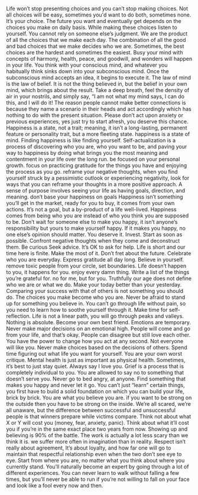 Life won’t stop presenting choices and you can’t stop making choices.
Not all choices will be easy, sometimes you'd want to do both, sometimes none. It’s your choice.
The future you want and eventually get depends on the choices you make on daily basis.
While making these choices listen to yourself. You cannot rely on someone else’s judgment.
We are the product of all the choices that we make each day.
The combination of all the good and bad choices that we make decides who we are.
Sometimes, the best choices are the hardest and sometimes the easiest.
Busy your mind with concepts of harmony, health, peace, and goodwill, and wonders will happen in your life.
You think with your conscious mind, and whatever you habitually think sinks down into your subconscious mind. Once the subconscious mind accepts an idea, it begins to execute it.
The law of mind is the law of belief. It is not the thing believed in, but the belief in your own mind, which brings about the result.
Take a deep breath, feel the density of air in your nostrils, and simply say, “I am not what my mind says, I can do this, and I will do it!
The reason people cannot make better connections is because they name a scenario in their heads and act accordingly which has nothing to do with the present situation.
Please don’t act upon anxiety or previous experiences, yes just try to start afresh, you deserve this chance.
Happiness is a state, not a trait; meaning, it isn’t a long-lasting, permanent feature or personality trait, but a more fleeting state.
happiness is a state of mind. Finding happiness is like finding yourself.
Self-actualization is a process of discovering who you are, who you want to be, and paving your way to happiness by doing what brings you the most meaning and contentment in your life over the long run.
be focused on your personal growth.
focus on practicing gratitude for the things you have and enjoying the process as you go.
reframe your negative thoughts, when you find yourself struck by a pessimistic outlook or experiencing negativity, look for ways that you can reframe your thoughts in a more positive approach.
A sense of purpose involves seeing your life as having goals, direction, and meaning.
don’t base your happiness on goals
Happiness isn’t something you’ll get in the market, ready for you to buy, it comes from your own actions. It’s not a goal, but a by-product of a life well-lived.
Happiness comes from being who you are instead of who you think you are supposed to be.
Don’t wait for someone else to make you happy, it isn’t anyone’s responsibility but yours to make yourself happy.
If it makes you happy, no one else’s opinion should matter. You deserve it.
Invest. Start as soon as possible.
Confront negative thoughts when they come and deconstruct them.
Be curious
Seek advice. It’s OK to ask for help.
Life is short and our time here is finite. Make the most of it. Don’t fret about the future.
Celebrate who you are everyday.
Express gratitude all day long.
Believe in yourself.
remove toxic people from your circle, set boundaries.
Life doesn’t happen to you, it happens for you.
enjoy every damn thing.
Write a list of the things you’re grateful for. no for me, but for you.
Truthfully our age does not define who we are or what we do.
Make your today better than your yesterday.
Comparing your success with that of others is not something you should do.
The choices you make become who you are.
Never be afraid to stand up for something you believe in.
You can’t go through life without pain, so you need to learn how to soothe yourself through it.
Make time for self-reflection.
Life is not a linear path, you will go through peaks and valleys.
Nothing is absolute.
Become your own best friend.
Emotions are temporary. Never make major decisions on an emotional high.
People will come and go from your life, and that’s okay.
People can disagree but still love each other.
You have the power to change how you act at any second.
Not everyone will like you.
Never make choices based on the decisions of others.
Spend time figuring out what life you want for yourself.
You are your own worst critique.
Mental health is just as important as physical health.
Sometimes, it’s best to just stay quiet.
Always say I love you.
Grief is a process that is completely individual to you.
You are allowed to say no to something that doesn’t serve you.
Never go to bed angry, at anyone.
Find something that makes you happy and never let it go.
You can’t just “learn” certain things, you first have to build a solid foundation on which you can build your life, brick by brick.
You are what you believe you are.
if you want to be strong on the outside then you have to be strong on the inside.
We’re all scared, we’re all unaware, but the difference between successful and unsuccessful people is that winners prepare while victims compare.
Think not about what X or Y will cost you (money, fear, anxiety, panic). Think about what it’ll cost you if you’re in the same exact place two years from now.
Showing up and believing is 90% of the battle. The work is actually a lot less scary than we think it is.
we suffer more often in imagination than in reality.
Respect isn’t really about agreement, It’s about loyalty, and how far one will go to maintain that respectful relationship even when the two don’t see eye to eye.
Start from where you are, no matter what you think about where you currently stand. You’ll naturally become an expert by going through a lot of different experiences.
You can never learn to walk without falling a few times, but you’ll never be able to run if you’re not willing to fall on your face and look like a fool every now and then.
